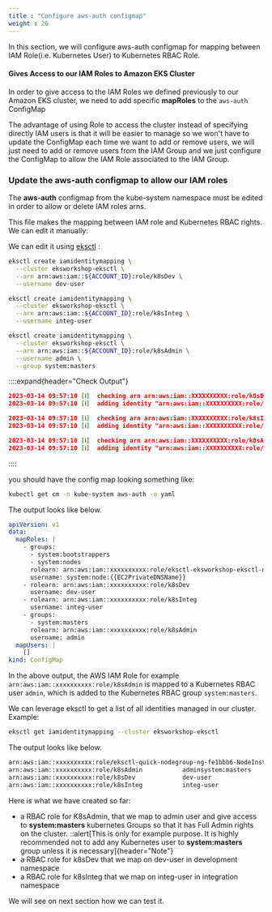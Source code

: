 ```yaml
---
title : "Configure aws-auth configmap"
weight : 26
---
```


In this section, we will configure aws-auth configmap for mapping between IAM Role(i.e. Kubernetes User) to Kubernetes RBAC Role.

#### Gives Access to our IAM Roles to Amazon EKS Cluster

In order to give access to the IAM Roles we defined previously to our Amazon EKS cluster, we need to add specific **mapRoles** to the `aws-auth` ConfigMap

The advantage of using Role to access the cluster instead of specifying directly IAM users is that it will be easier to manage so we won't have to update the ConfigMap each time we want to add or remove users, we will just need to add or remove users from the IAM Group and we just configure the ConfigMap to allow the IAM Role associated to the IAM Group.


### Update the aws-auth configmap to allow our IAM roles

The **aws-auth** configmap from the kube-system namespace must be edited in order to allow or delete IAM roles arns.

This file makes the mapping between IAM role and Kubernetes RBAC rights. We can edit it manually:

We can edit it using [eksctl](https://github.com/weaveworks/eksctl)  :

```bash
eksctl create iamidentitymapping \
  --cluster eksworkshop-eksctl \
  --arn arn:aws:iam::${ACCOUNT_ID}:role/k8sDev \
  --username dev-user

eksctl create iamidentitymapping \
  --cluster eksworkshop-eksctl \
  --arn arn:aws:iam::${ACCOUNT_ID}:role/k8sInteg \
  --username integ-user

eksctl create iamidentitymapping \
  --cluster eksworkshop-eksctl \
  --arn arn:aws:iam::${ACCOUNT_ID}:role/k8sAdmin \
  --username admin \
  --group system:masters
```

::::expand{header="Check Output"}
```json
2023-03-14 09:57:10 [ℹ]  checking arn arn:aws:iam::XXXXXXXXXX:role/k8sDev against entries in the auth ConfigMap
2023-03-14 09:57:10 [ℹ]  adding identity "arn:aws:iam::XXXXXXXXXX:role/k8sDev" to auth ConfigMap

2023-03-14 09:57:10 [ℹ]  checking arn arn:aws:iam::XXXXXXXXXX:role/k8sInteg against entries in the auth ConfigMap
2023-03-14 09:57:10 [ℹ]  adding identity "arn:aws:iam::XXXXXXXXXX:role/k8sInteg" to auth ConfigMap

2023-03-14 09:57:10 [ℹ]  checking arn arn:aws:iam::XXXXXXXXXX:role/k8sAdmin against entries in the auth ConfigMap
2023-03-14 09:57:10 [ℹ]  adding identity "arn:aws:iam::XXXXXXXXXX:role/k8sAdmin" to auth ConfigMap
```
::::

you should have the config map looking something like:

```bash
kubectl get cm -n kube-system aws-auth -o yaml
```

The output looks like below.

```yaml
apiVersion: v1
data:
  mapRoles: |
    - groups:
      - system:bootstrappers
      - system:nodes
      rolearn: arn:aws:iam::xxxxxxxxxx:role/eksctl-eksworkshop-eksctl-nodegro-NodeInstanceRole-14TKBWBD7KWFH
      username: system:node:{{EC2PrivateDNSName}}
    - rolearn: arn:aws:iam::xxxxxxxxxx:role/k8sDev
      username: dev-user
    - rolearn: arn:aws:iam::xxxxxxxxxx:role/k8sInteg
      username: integ-user
    - groups:
      - system:masters
      rolearn: arn:aws:iam::xxxxxxxxxx:role/k8sAdmin
      username: admin
  mapUsers: |
    []
kind: ConfigMap
```

In the above output, the AWS IAM Role for example `arn:aws:iam::xxxxxxxxxx:role/k8sAdmin` is mapped to a Kubernetes RBAC user `admin`, which is added to the Kubernetes RBAC group `system:masters`.

We can leverage eksctl to get a list of all identities managed in our cluster. Example:

```bash
eksctl get iamidentitymapping --cluster eksworkshop-eksctl
```

The output looks like below.

```bash
arn:aws:iam::xxxxxxxxxx:role/eksctl-quick-nodegroup-ng-fe1bbb6-NodeInstanceRole-1KRYARWGGHPTTsystem:node:{{EC2PrivateDNSName}}system:bootstrappers,system:nodes
arn:aws:iam::xxxxxxxxxx:role/k8sAdmin           adminsystem:masters
arn:aws:iam::xxxxxxxxxx:role/k8sDev             dev-user
arn:aws:iam::xxxxxxxxxx:role/k8sInteg           integ-user
```

Here is what we have created so far:

-   a RBAC role for K8sAdmin, that we map to admin user and give access to **system\:masters** kubernetes Groups so that it has Full Admin rights on the cluster.
::alert[This is only for example purpose. It is highly recommended not to add any Kubernetes user to **system\:masters** group unless it is necessary]{header="Note"}
-   a RBAC role for k8sDev that we map on dev-user in development namespace
-   a RBAC role for k8sInteg that we map on integ-user in integration namespace

We will see on next section how we can test it.

